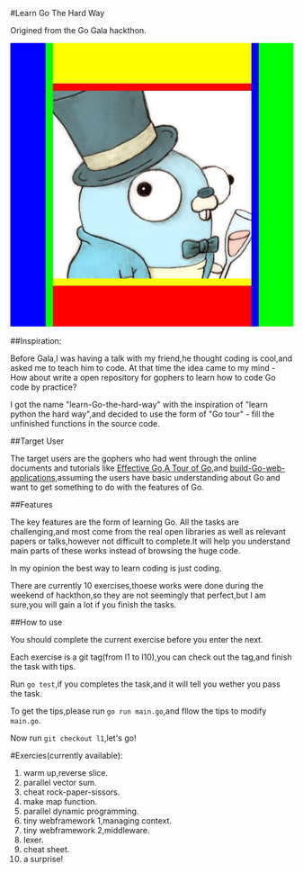 #Learn Go The Hard Way

Origined from the Go Gala hackthon.

![img](res/m.jpg)

##Inspiration:

Before Gala,I was having a talk with my friend,he thought coding is cool,and asked me to teach him to code.
At that time the idea came to my mind - How about write a open repository for gophers to learn how to code Go code by practice?

I got the name "learn-Go-the-hard-way" with the inspiration of "learn python the hard way",and decided to use the form of "Go tour" -
fill the unfinished functions in the source code.

##Target User

The target users are the gophers who had went through the online documents and tutorials like [Effective Go](https://golang.org/doc/effective_go.html),[A Tour of Go](https://tour.golang.org/welcome/1),and [build-Go-web-applications](https://github.com/astaxie/build-web-application-with-golang),assuming the users have basic understanding about Go and want to get something to do with the features of Go.


##Features

The key features are the form of learning Go.
All the tasks are challenging,and most come from the real open libraries as well as relevant papers or talks,however not difficult to complete.It will help you understand main parts of these works instead of browsing the huge code.

In my opinion the best way to learn coding is just coding.

There are currently 10 exercises,thoese works were done during the weekend of hackthon,so they are not seemingly that perfect,but I am sure,you will gain a lot if you finish the tasks.

##How to use

You should complete the current exercise before you enter the next.

Each exercise is a git tag(from l1 to l10),you can check out the tag,and finish the task with tips.

Run `go test`,if you completes the task,and it will tell you wether you pass the task.

To get the tips,please run `go run main.go`,and fllow the tips to modify `main.go`.

Now run `git checkout l1`,let's go!

#Exercies(currently available):

1.  warm up,reverse slice.
2.  parallel vector sum.
3.  cheat rock-paper-sissors.
4.  make map function.
5.  parallel dynamic programming.
6.  tiny webframework 1,managing context.
7.  tiny webframework 2,middleware.
8.  lexer.
9.  cheat sheet.
10. a surprise!

